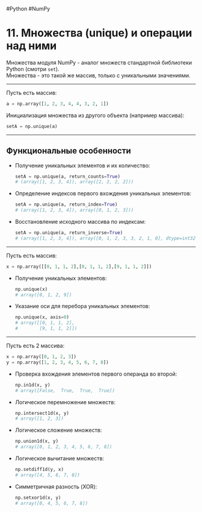 #Python #NumPy

# 11. Множества (unique) и операции над ними

Множества модуля NumPy - аналог множеств стандартной библиотеки Python (смотри `set`).  
Множества - это такой же массив, только с уникальными значениями.

---

Пусть есть массив:  
```python
a = np.array([1, 2, 3, 4, 4, 3, 2, 1])
```

Инициализация множества из другого объекта (например массива):  
```python
setA = np.unique(a)
```

---

## Функциональные особенности

- Получение уникальных элементов и их количество:  
  ```python
  setA = np.unique(a, return_counts=True)  
  # (array([1, 2, 3, 4]), array([2, 2, 2, 2]))
  ```

- Определение индексов первого вхождения уникальных элементов:  
  ```python
  setA = np.unique(a, return_index=True)  
  # (array([1, 2, 3, 4]), array([0, 1, 2, 3]))
  ```

- Восстановление исходного массива по индексам:  
  ```python
  setA = np.unique(a, return_inverse=True)  
  # (array([1, 2, 3, 4]), array([0, 1, 2, 3, 3, 2, 1, 0], dtype=int32))
  ```

---

Пусть есть массив:  
```python
x = np.array([[0, 1, 1, 2],[0, 1, 1, 2],[9, 1, 1, 2]])
```

- Получение уникальных элементов:  
  ```python
  np.unique(x)  
  # array([0, 1, 2, 9])
  ```

- Указание оси для перебора уникальных элементов:  
  ```python
  np.unique(x, axis=0)  
  # array([[0, 1, 1, 2],  
  #        [9, 1, 1, 2]])
  ```

---

Пусть есть 2 массива:  
```python
x = np.array([0, 1, 2, 3])  
y = np.array([1, 2, 3, 4, 5, 6, 7, 8])
```

- Проверка вхождения элементов первого операнда во второй:  
  ```python
  np.in1d(x, y)  
  # array([False,  True,  True,  True])
  ```

- Логическое перемножение множеств:  
  ```python
  np.intersect1d(x, y)  
  # array([1, 2, 3])
  ```

- Логическое сложение множеств:  
  ```python
  np.union1d(x, y)  
  # array([0, 1, 2, 3, 4, 5, 6, 7, 8])
  ```

- Логическое вычитание множеств:  
  ```python
  np.setdiff1d(y, x)  
  # array([4, 5, 6, 7, 8])
  ```

- Симметричная разность (XOR):  
  ```python
  np.setxor1d(x, y)  
  # array([0, 4, 5, 6, 7, 8])
  ```
